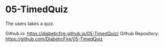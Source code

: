 # 05-TimedQuiz

The users takes a quiz.

Github.io: https://diabeticfire.github.io/05-TimedQuiz/
Github Repository: https://github.com/DiabeticFire/05-TimedQuiz
